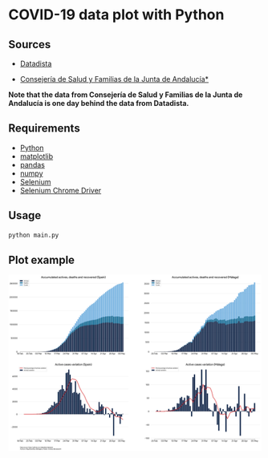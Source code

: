 # COVID-19 data plot with Python

## Sources

- [Datadista](https://github.com/datadista/datasets/tree/master/COVID%2019)

- [Consejería de Salud y Familias de la Junta de Andalucía*](https://www.juntadeandalucia.es/institutodeestadisticaycartografia/badea/operaciones/consulta/anual/38228?CodOper=b3_2314&codConsulta=38228)

**Note that the data from Consejería de Salud y Familias de la Junta de Andalucía is one day behind the data from Datadista.**

## Requirements

- [Python](https://www.python.org/downloads/)
- [matplotlib](https://matplotlib.org/users/installing.html)
- [pandas](https://pandas.pydata.org/getting_started.html)
- [numpy](https://numpy.org/#getting-started)
- [Selenium](https://pypi.org/project/selenium/)
- [Selenium Chrome Driver](https://selenium-python.readthedocs.io/installation.html#drivers)

## Usage

```bash
python main.py
```

## Plot example

![Plot example](plot.png)